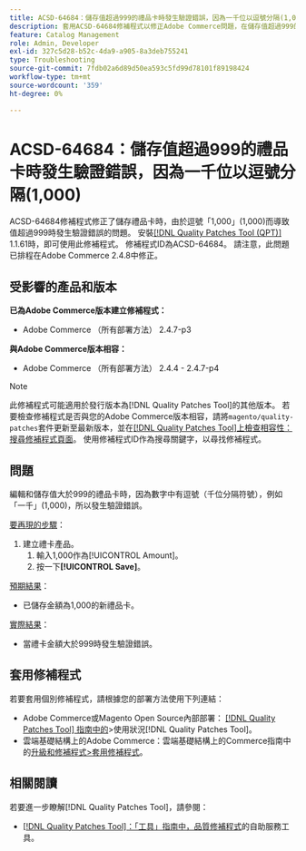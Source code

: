 ```yaml
---
title: ACSD-64684：儲存值超過999的禮品卡時發生驗證錯誤，因為一千位以逗號分隔(1,000)
description: 套用ACSD-64684修補程式以修正Adobe Commerce問題，在儲存值超過999的禮品卡時，由於逗號為「1,000」(1,000)而導致驗證錯誤。
feature: Catalog Management
role: Admin, Developer
exl-id: 327c5d28-b52c-4da9-a905-8a3deb755241
type: Troubleshooting
source-git-commit: 7fdb02a6d89d50ea593c5fd99d78101f89198424
workflow-type: tm+mt
source-wordcount: '359'
ht-degree: 0%

---
```


# ACSD-64684：儲存值超過999的禮品卡時發生驗證錯誤，因為一千位以逗號分隔(1,000)

ACSD-64684修補程式修正了儲存禮品卡時，由於逗號「1,000」(1,000)而導致值超過999時發生驗證錯誤的問題。 安裝[[!DNL Quality Patches Tool (QPT)]](/help/tools/quality-patches-tool/quality-patches-tool-to-self-serve-quality-patches.md) 1.1.61時，即可使用此修補程式。 修補程式ID為ACSD-64684。 請注意，此問題已排程在Adobe Commerce 2.4.8中修正。

## 受影響的產品和版本

**已為Adobe Commerce版本建立修補程式：**

* Adobe Commerce （所有部署方法） 2.4.7-p3

**與Adobe Commerce版本相容：**

* Adobe Commerce （所有部署方法） 2.4.4 - 2.4.7-p4

>[!NOTE]
>
>此修補程式可能適用於發行版本為[!DNL Quality Patches Tool]的其他版本。 若要檢查修補程式是否與您的Adobe Commerce版本相容，請將`magento/quality-patches`套件更新至最新版本，並在[[!DNL Quality Patches Tool]上檢查相容性：搜尋修補程式頁面](https://experienceleague.adobe.com/tools/commerce-quality-patches/index.html?lang=zh-Hant)。 使用修補程式ID作為搜尋關鍵字，以尋找修補程式。

## 問題

編輯和儲存值大於999的禮品卡時，因為數字中有逗號（千位分隔符號），例如「一千」(1,000)，所以發生驗證錯誤。

<u>要再現的步驟</u>：

1. 建立禮卡產品。
   1. 輸入1,000作為[!UICONTROL Amount]。
   1. 按一下&#x200B;**[!UICONTROL Save]**。

<u>預期結果</u>：

* 已儲存金額為1,000的新禮品卡。

<u>實際結果</u>：

* 當禮卡金額大於999時發生驗證錯誤。

## 套用修補程式

若要套用個別修補程式，請根據您的部署方法使用下列連結：

* Adobe Commerce或Magento Open Source內部部署： [[!DNL Quality Patches Tool] 指南中的](/help/tools/quality-patches-tool/usage.md)>使用狀況[!DNL Quality Patches Tool]。
* 雲端基礎結構上的Adobe Commerce：雲端基礎結構上的Commerce指南中的[升級和修補程式>套用修補程式](https://experienceleague.adobe.com/docs/commerce-cloud-service/user-guide/develop/upgrade/apply-patches.html?lang=zh-Hant)。

## 相關閱讀

若要進一步瞭解[!DNL Quality Patches Tool]，請參閱：

* [[!DNL Quality Patches Tool]：「工具」指南中，品質修補程式](/help/tools/quality-patches-tool/quality-patches-tool-to-self-serve-quality-patches.md)的自助服務工具。
